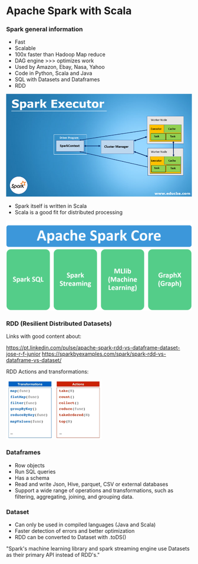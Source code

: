# Apache Spark with Scala

### Spark general information

- Fast
- Scalable
- 100x faster than Hadoop Map reduce
- DAG engine >>> optimizes work
- Used by Amazon, Ebay, Nasa, Yahoo
- Code in Python, Scala and Java
- SQL with Datasets and Dataframes
- RDD 

![img.png](imgs/img.png)

- Spark itself is written in Scala
- Scala is a good fit for distributed processing

![img_1.png](imgs/img_1.png)

### RDD (Resilient Distributed Datasets)

Links with good content about:

https://pt.linkedin.com/pulse/apache-spark-rdd-vs-dataframe-dataset-jose-r-f-junior
https://sparkbyexamples.com/spark/spark-rdd-vs-dataframe-vs-dataset/
 
RDD Actions and transformations: 

![img_2.png](imgs/img_2.png)

### Dataframes

- Row objects
- Run SQL queries
- Has a schema
- Read and write Json, Hive, parquet, CSV or external databases
- Support a wide range of operations and transformations, such as filtering, aggregating, joining, and grouping data.

### Dataset

- Can only be used in compiled languages (Java and Scala)
- Faster detection of errors and better optimization 
- RDD can be converted to Dataset with .toDS()

"Spark's machine learning library and spark streaming engine use Datasets as their primary API instead of RDD's."

